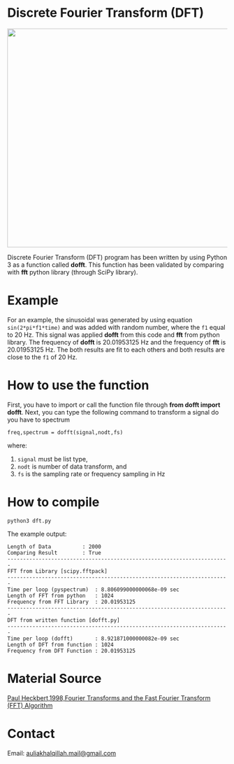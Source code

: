 # Discrete Fourier Transform (DFT)
<img src="https://github.com/auliakhalqillah/pyDFT/blob/master/dft_python.png" width="600" height="500"/>

Discrete Fourier Transform (DFT) program has been written by using Python 3 as a function called **dofft**. This function has been validated by comparing with **fft** python library (through SciPy library). 

# Example
For an example, the sinusoidal was generated by using equation `sin(2*pi*f1*time)` and was added with random number, where the `f1` equal to 20 Hz. This signal was applied **dofft** from this code and **fft** from python library. The frequency of **dofft** is 20.01953125 Hz and the frequency of **fft** is 20.01953125 Hz. The both results are fit to each others and both results are close to the `f1` of 20 Hz.
# How to use the function
First, you have to import or call the function file through **from dofft import dofft**. Next, you can type the following command to transform a signal do you have to spectrum
```
freq,spectrum = dofft(signal,nodt,fs)
```
where:
1. `signal` must be list type,
2. `nodt` is number of data transform, and
3. `fs` is the sampling rate or frequency sampling in Hz

# How to compile
```
python3 dft.py
```
The example output:
```
Length of Data			: 2000
Comparing Result		: True
-----------------------------------------------------------------------
FFT from Library [scipy.fftpack]
-----------------------------------------------------------------------
Time per loop (pyspectrum)	: 8.806099000000068e-09 sec
Length of FFT from python	: 1024
Frequency from FFT Library	: 20.01953125
-----------------------------------------------------------------------
DFT from written function [dofft.py]
-----------------------------------------------------------------------
Time per loop (dofft)		: 8.921871000000082e-09 sec
Length of DFT from function	: 1024
Frequency from DFT Function	: 20.01953125
```

# Material Source
[Paul Heckbert,1998,Fourier Transforms and the Fast Fourier Transform (FFT) Algorithm](http://www.cs.cmu.edu/afs/andrew/scs/cs/15-463/2001/pub/www/notes/fourier/fourier.pdf)

# Contact
Email: auliakhalqillah.mail@gmail.com
